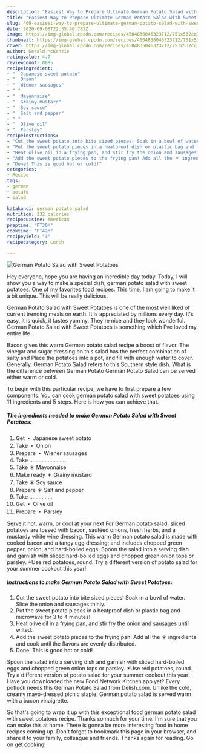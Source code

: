 ```yaml
---
description: "Easiest Way to Prepare Ultimate German Potato Salad with Sweet Potatoes"
title: "Easiest Way to Prepare Ultimate German Potato Salad with Sweet Potatoes"
slug: 460-easiest-way-to-prepare-ultimate-german-potato-salad-with-sweet-potatoes
date: 2020-09-08T22:35:40.782Z
image: https://img-global.cpcdn.com/recipes/4504836046323712/751x532cq70/german-potato-salad-with-sweet-potatoes-recipe-main-photo.jpg
thumbnail: https://img-global.cpcdn.com/recipes/4504836046323712/751x532cq70/german-potato-salad-with-sweet-potatoes-recipe-main-photo.jpg
cover: https://img-global.cpcdn.com/recipes/4504836046323712/751x532cq70/german-potato-salad-with-sweet-potatoes-recipe-main-photo.jpg
author: Gerald McKenzie
ratingvalue: 4.7
reviewcount: 8885
recipeingredient:
- "  Japanese sweet potato"
- "  Onion"
- "  Wiener sausages"
- " "
- "  Mayonnaise"
- "  Grainy mustard"
- "  Soy sauce"
- "  Salt and pepper"
- " "
- "  Olive oil"
- "  Parsley"
recipeinstructions:
- "Cut the sweet potato into bite sized pieces! Soak in a bowl of water.  Slice the onion and sausages thinly."
- "Put the sweet potato pieces in a heatproof dish or plastic bag and microwave for 3 to 4 minutes!"
- "Heat olive oil in a frying pan, and stir fry the onion and sausages until wilted."
- "Add the sweet potato pieces to the frying pan! Add all the ＊ ingredients and cook until the flavors are evenly distributed."
- "Done! This is good hot or cold!"
categories:
- Recipe
tags:
- german
- potato
- salad

katakunci: german potato salad 
nutrition: 232 calories
recipecuisine: American
preptime: "PT30M"
cooktime: "PT42M"
recipeyield: "3"
recipecategory: Lunch

---
```



![German Potato Salad with Sweet Potatoes](https://img-global.cpcdn.com/recipes/4504836046323712/751x532cq70/german-potato-salad-with-sweet-potatoes-recipe-main-photo.jpg)

Hey everyone, hope you are having an incredible day today. Today, I will show you a way to make a special dish, german potato salad with sweet potatoes. One of my favorites food recipes. This time, I am going to make it a bit unique. This will be really delicious.

German Potato Salad with Sweet Potatoes is one of the most well liked of current trending meals on earth. It is appreciated by millions every day. It's easy, it is quick, it tastes yummy. They're nice and they look wonderful. German Potato Salad with Sweet Potatoes is something which I've loved my entire life.

Bacon gives this warm German potato salad recipe a boost of flavor. The vinegar and sugar dressing on this salad has the perfect combination of salty and Place the potatoes into a pot, and fill with enough water to cover. Generally, German Potato Salad refers to this Southern style dish. What is the difference between German Potato German Potato Salad can be served either warm or cold.


To begin with this particular recipe, we have to first prepare a few components. You can cook german potato salad with sweet potatoes using 11 ingredients and 5 steps. Here is how you can achieve that.

<!--inarticleads1-->

##### The ingredients needed to make German Potato Salad with Sweet Potatoes:

1. Get  ・ Japanese sweet potato
1. Take  ・ Onion
1. Prepare  ・ Wiener sausages
1. Take  ........................
1. Take  ＊ Mayonnaise
1. Make ready  ＊ Grainy mustard
1. Take  ＊ Soy sauce
1. Prepare  ＊ Salt and pepper
1. Take  ...............
1. Get  ・ Olive oil
1. Prepare  ・ Parsley


Serve it hot, warm, or cool at your next For German potato salad, sliced potatoes are tossed with bacon, sautéed onions, fresh herbs, and a mustardy white wine dressing. This warm German potato salad is made with cooked bacon and a tangy egg dressing; and includes chopped green pepper, onion, and hard-boiled eggs. Spoon the salad into a serving dish and garnish with sliced hard-boiled eggs and chopped green onion tops or parsley. *Use red potatoes, round. Try a different version of potato salad for your summer cookout this year! 

<!--inarticleads2-->

##### Instructions to make German Potato Salad with Sweet Potatoes:

1. Cut the sweet potato into bite sized pieces! Soak in a bowl of water.  Slice the onion and sausages thinly.
1. Put the sweet potato pieces in a heatproof dish or plastic bag and microwave for 3 to 4 minutes!
1. Heat olive oil in a frying pan, and stir fry the onion and sausages until wilted.
1. Add the sweet potato pieces to the frying pan! Add all the ＊ ingredients and cook until the flavors are evenly distributed.
1. Done! This is good hot or cold!


Spoon the salad into a serving dish and garnish with sliced hard-boiled eggs and chopped green onion tops or parsley. *Use red potatoes, round. Try a different version of potato salad for your summer cookout this year! Have you downloaded the new Food Network Kitchen app yet? Every potluck needs this German Potato Salad from Delish.com. Unlike the cold, creamy mayo-dressed picnic staple, German potato salad is served warm with a bacon vinaigrette. 

So that's going to wrap it up with this exceptional food german potato salad with sweet potatoes recipe. Thanks so much for your time. I'm sure that you can make this at home. There is gonna be more interesting food in home recipes coming up. Don't forget to bookmark this page in your browser, and share it to your family, colleague and friends. Thanks again for reading. Go on get cooking!
